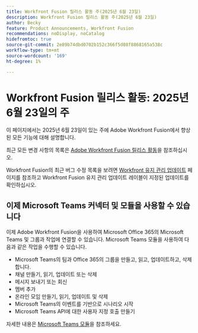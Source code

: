 ```yaml
---
title: Workfront Fusion 릴리스 활동 주(2025년 6월 23일)
description: Workfront Fusion 릴리스 활동 주(2025년 6월 23일)
author: Becky
feature: Product Announcements, Workfront Fusion
recommendations: noDisplay, noCatalog
hidefromtoc: true
source-git-commit: 2e89b74dbd0702b152c366f5d08f8868165a538c
workflow-type: tm+mt
source-wordcount: '169'
ht-degree: 1%

---
```


# Workfront Fusion 릴리스 활동: 2025년 6월 23일의 주

이 페이지에서는 2025년 6월 23일이 있는 주에 Adobe Workfront Fusion에서 향상된 모든 기능에 대해 설명합니다.

최근 모든 변경 사항의 목록은 [Adobe Workfront Fusion 릴리스 활동](/help/workfront-fusion/fusion-product-releases/fusion-release-activity.md)을 참조하십시오.

Workfront Fusion의 최근 버그 수정 목록을 보려면 [Workfront 유지 관리 업데이트](https://experienceleague.adobe.com/en/docs/workfront-known-issues/releases/current-updates) 페이지를 참조하고 Workfront Fusion 유지 관리 업데이트 레이블이 지정된 업데이트를 확인하십시오.

## 이제 Microsoft Teams 커넥터 및 모듈을 사용할 수 있습니다

이제 Adobe Workfront Fusion을 사용하여 Microsoft Office 365의 Microsoft Teams 및 그룹과 작업에 연결할 수 있습니다. Microsoft Teams 모듈을 사용하여 다음과 같은 작업을 수행할 수 있습니다.

* Microsoft Teams의 팀과 Office 365의 그룹을 만들고, 읽고, 업데이트하고, 삭제합니다.
* 채널 만들기, 읽기, 업데이트 또는 삭제
* 메시지 보내기 또는 회신
* 멤버 추가
* 온라인 모임 만들기, 읽기, 업데이트 및 삭제
* Microsoft Teams의 이벤트를 기반으로 시나리오 시작
* Microsoft Teams API에 대한 사용자 지정 호출 만들기

자세한 내용은 [Microsoft Teams 모듈](/help/workfront-fusion/references/apps-and-modules/third-party-connectors/microsoft-teams-modules.md)을 참조하세요.
